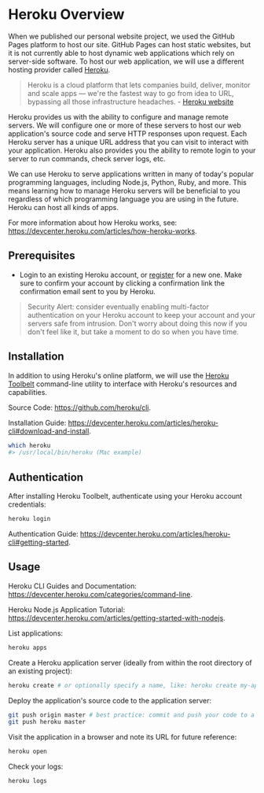 # Heroku Overview

When we published our personal website project, we used the GitHub Pages platform to host our site. GitHub Pages can host static websites, but it is not currently able to host dynamic web applications which rely on server-side software. To host our web application, we will use a different hosting provider called [Heroku](https://www.heroku.com/).

> Heroku is a cloud platform that lets companies build, deliver, monitor and scale apps — we're the fastest way to go from idea to URL, bypassing all those infrastructure headaches. - [Heroku website](https://www.heroku.com/what)

Heroku provides us with the ability to configure and manage remote servers. We will configure one or more of these servers to host our web application's source code and serve HTTP responses upon request. Each Heroku server has a unique URL address that you can visit to interact with your application. Heroku also provides you the ability to remote login to your server to run commands, check server logs, etc.

We can use Heroku to serve applications written in many of today's popular programming languages, including Node.js, Python, Ruby, and more. This means learning how to manage Heroku servers will be beneficial to you regardless of which programming language you are using in the future. Heroku can host all kinds of apps.

For more information about how Heroku works, see: https://devcenter.heroku.com/articles/how-heroku-works.

## Prerequisites

  + Login to an existing Heroku account, or [register](https://signup.heroku.com/) for a new one. Make sure to confirm your account by clicking a confirmation link the confirmation email sent to you by Heroku.

> Security Alert: consider eventually enabling multi-factor authentication on your Heroku account to keep your account and your servers safe from intrusion. Don't worry about doing this now if you don't feel like it, but take a moment to do so when you have time.

## Installation

In addition to using Heroku's online platform, we will use the [Heroku Toolbelt](https://devcenter.heroku.com/articles/heroku-cli) command-line utility to interface with Heroku's resources and capabilities.

Source Code: https://github.com/heroku/cli.

Installation Guide:  https://devcenter.heroku.com/articles/heroku-cli#download-and-install.

```` sh
which heroku
#> /usr/local/bin/heroku (Mac example)
````

## Authentication

After installing Heroku Toolbelt, authenticate using your Heroku account credentials:

```` sh
heroku login
````

Authentication Guide: https://devcenter.heroku.com/articles/heroku-cli#getting-started.

## Usage

Heroku CLI Guides and Documentation: https://devcenter.heroku.com/categories/command-line.

Heroku Node.js Application Tutorial: https://devcenter.heroku.com/articles/getting-started-with-nodejs.

List applications:

```` sh
heroku apps
````

Create a Heroku application server (ideally from within the root directory of an existing project):

```` sh
heroku create # or optionally specify a name, like: heroku create my-app-name
````

Deploy the application's source code to the application server:

```` sh
git push origin master # best practice: commit and push your code to a remote repository before deploying
git push heroku master
````

Visit the application in a browser and note its URL for future reference:

```` sh
heroku open
````

Check your logs:

```` sh
heroku logs
````
